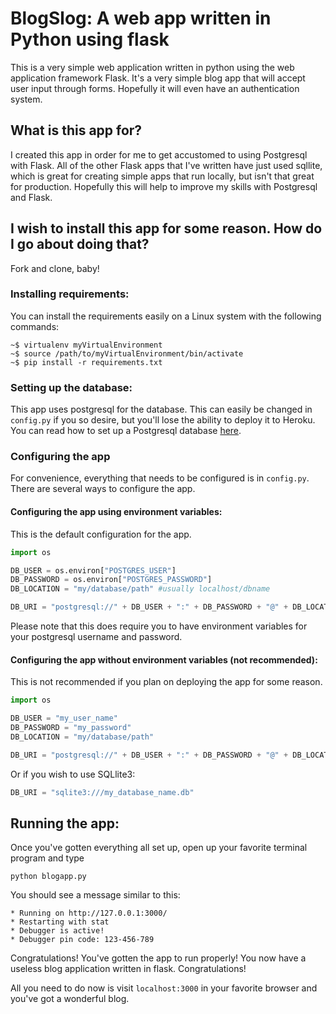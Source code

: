 # BlogSlog: A web app written in Python using flask
This is a very simple web application written in python using the web application framework Flask. It's a very simple blog app
that will accept user input through forms. Hopefully it will even have an authentication system.

## What is this app for?
I created this app in order for me to get accustomed to using Postgresql with Flask. All of the other Flask apps that I've written have
just used sqllite, which is great for creating simple apps that run locally, but isn't that great for production. Hopefully this will help
to improve my skills with Postgresql and Flask.

## I wish to install this app for some reason. How do I go about doing that?

Fork and clone, baby!
### Installing requirements:

You can install the requirements easily on a Linux system with the following commands:

```
~$ virtualenv myVirtualEnvironment
~$ source /path/to/myVirtualEnvironment/bin/activate
~$ pip install -r requirements.txt
```

### Setting up the database:
This app uses postgresql for the database. This can easily be changed in `config.py` if you so desire, but you'll lose the ability to deploy it to Heroku. You can read how to set up a Postgresql database [here](https://www.postgresql.org/docs/8.1/static/manage-ag-createdb.html).

### Configuring the app
For convenience, everything that needs to be configured is in `config.py`. There are several ways to configure the app.

#### Configuring the app using environment variables:
This is the default configuration for the app.
```python
import os

DB_USER = os.environ["POSTGRES_USER"]
DB_PASSWORD = os.environ["POSTGRES_PASSWORD"]
DB_LOCATION = "my/database/path" #usually localhost/dbname

DB_URI = "postgresql://" + DB_USER + ":" + DB_PASSWORD + "@" + DB_LOCATION
```

Please note that this does require you to have environment variables for your postgresql username and password.
#### Configuring the app without environment variables (not recommended):
This is not recommended if you plan on deploying the app for some reason.
```python
import os

DB_USER = "my_user_name"
DB_PASSWORD = "my_password"
DB_LOCATION = "my/database/path"

DB_URI = "postgresql://" + DB_USER + ":" + DB_PASSWORD + "@" + DB_LOCATION

```
Or if you wish to use SQLlite3:
```python
DB_URI = "sqlite3:///my_database_name.db"
```

## Running the app:
Once you've gotten everything all set up, open up your favorite terminal program and type

 `python blogapp.py`

 You should see a message similar to this:
 ```
* Running on http://127.0.0.1:3000/
* Restarting with stat
* Debugger is active!
* Debugger pin code: 123-456-789
 ```
 Congratulations! You've gotten the app to run properly! You now have a useless blog application written in flask. Congratulations!

 All you need to do now is visit `localhost:3000` in your favorite browser and you've got a wonderful blog.

